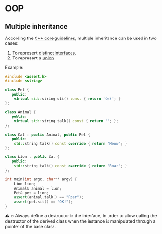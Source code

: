 # OOP



## Multiple inheritance 

According the [C++ core guidelines](http://isocpp.github.io/CppCoreGuidelines/CppCoreGuidelines), multiple inheritance can be used in two cases:

1. To represent [distinct interfaces](http://isocpp.github.io/CppCoreGuidelines/CppCoreGuidelines#c135-use-multiple-inheritance-to-represent-multiple-distinct-interfaces).
2. To represent a [union](http://isocpp.github.io/CppCoreGuidelines/CppCoreGuidelines#c136-use-multiple-inheritance-to-represent-the-union-of-implementation-attributes)

Example:

```cpp
#include <assert.h>
#include <string>

class Pet {
   public:
    virtual std::string sit() const { return "OK!"; }
};

class Animal {
   public:
    virtual std::string talk() const { return ""; };
};

class Cat : public Animal, public Pet {
   public:
    std::string talk() const override { return "Meow"; }
};

class Lion : public Cat {
   public:
    std::string talk() const override { return "Roar"; }
};

int main(int argc, char** argv) {
    Lion lion;
    Animal& animal = lion;
    Pet& pet = lion;
    assert(animal.talk() == "Roar");
    assert(pet.sit() == "OK!");
}
```



:warning: :fire: Always define a destructor in the interface, in order to allow calling the destructor of the derived class when the instance is manipulated through a pointer of the base class.